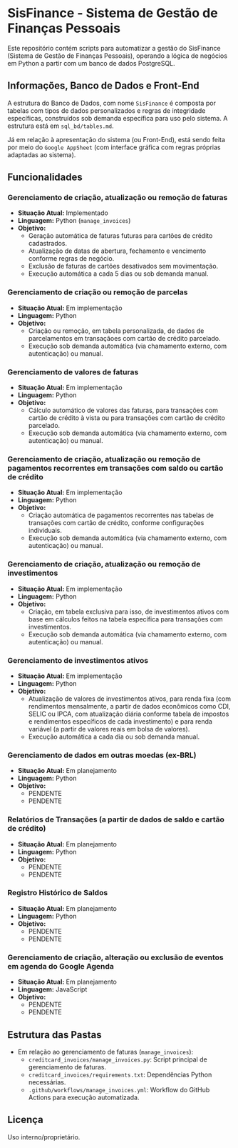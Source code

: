 # SisFinance - Sistema de Gestão de Finanças Pessoais

Este repositório contém scripts para automatizar a gestão do SisFinance (Sistema de Gestão de Finanças Pessoais), operando a lógica de negócios em Python a partir com um banco de dados PostgreSQL.

## Informações, Banco de Dados e Front-End

A estrutura do Banco de Dados, com nome `SisFinance` é composta por tabelas com tipos de dados personalizados e regras de integridade específicas, construídos sob demanda específica para uso pelo sistema. A estrutura está em `sql_bd/tables.md`.

Já em relação à apresentação do sistema (ou Front-End), está sendo feita por meio do `Google AppSheet` (com interface gráfica com regras próprias adaptadas ao sistema).

## Funcionalidades
### Gerenciamento de criação, atualização ou remoção de faturas
- **Situação Atual:** Implementado
- **Linguagem:** Python (`manage_invoices`)
- **Objetivo:**
    - Geração automática de faturas futuras para cartões de crédito cadastrados.
    - Atualização de datas de abertura, fechamento e vencimento conforme regras de negócio.
    - Exclusão de faturas de cartões desativados sem movimentação.
    - Execução automática a cada 5 dias ou sob demanda manual.
### Gerenciamento de criação ou remoção de parcelas
- **Situação Atual:** Em implementação
- **Linguagem:** Python
- **Objetivo:**
    - Criação ou remoção, em tabela personalizada, de dados de parcelamentos em transaçãoes com cartão de crédito parcelado.
    - Execução sob demanda automática (via chamamento externo, com autenticação) ou manual. 
### Gerenciamento de valores de faturas
- **Situação Atual:** Em implementação
- **Linguagem:** Python
- **Objetivo:**
    - Cálculo automático de valores das faturas, para transações com cartão de crédito à vista ou para transações com cartão de crédito parcelado.
    - Execução sob demanda automática (via chamamento externo, com autenticação) ou manual. 
### Gerenciamento de criação, atualização ou remoção de pagamentos recorrentes em transações com saldo ou cartão de crédito
- **Situação Atual:** Em implementação
- **Linguagem:** Python
- **Objetivo:**
    - Criação automática de pagamentos recorrentes nas tabelas de transações com cartão de crédito, conforme configurações individuais.
    - Execução sob demanda automática (via chamamento externo, com autenticação) ou manual.
### Gerenciamento de criação, atualização ou remoção de investimentos
- **Situação Atual:** Em implementação
- **Linguagem:** Python
- **Objetivo:**
    - Criação, em tabela exclusiva para isso, de investimentos ativos com base em cálculos feitos na tabela específica para transações com investimentos. 
    - Execução sob demanda automática (via chamamento externo, com autenticação) ou manual.
### Gerenciamento de investimentos ativos
- **Situação Atual:** Em implementação
- **Linguagem:** Python
- **Objetivo:**
    - Atualização de valores de investimentos ativos, para renda fixa (com rendimentos mensalmente, a partir de dados econômicos como CDI, SELIC ou IPCA, com atualização diária conforme tabela de impostos e rendimentos específicos de cada investimento) e para renda variável (a partir de valores reais em bolsa de valores).
    - Execução automática a cada dia ou sob demanda manual.
### Gerenciamento de dados em outras moedas (ex-BRL)
- **Situação Atual:** Em planejamento
- **Linguagem:** Python
- **Objetivo:**
    - PENDENTE
    - PENDENTE
### Relatórios de Transações (a partir de dados de saldo e cartão de crédito)
- **Situação Atual:** Em planejamento
- **Linguagem:** Python
- **Objetivo:**
    - PENDENTE
    - PENDENTE
### Registro Histórico de Saldos
- **Situação Atual:** Em planejamento
- **Linguagem:** Python
- **Objetivo:**
    - PENDENTE
    - PENDENTE
### Gerenciamento de criação, alteração ou exclusão de eventos em agenda do Google Agenda
- **Situação Atual:** Em planejamento
- **Linguagem:** JavaScript
- **Objetivo:**
    - PENDENTE
    - PENDENTE

## Estrutura das Pastas
- Em relação ao gerenciamento de faturas (`manage_invoices`):
    - `creditcard_invoices/manage_invoices.py`: Script principal de gerenciamento de faturas.
    - `creditcard_invoices/requirements.txt`: Dependências Python necessárias.
    - `.github/workflows/manage_invoices.yml`: Workflow do GitHub Actions para execução automatizada.

## Licença
Uso interno/proprietário.
